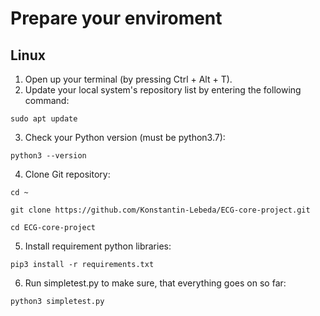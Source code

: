 # Prepare your enviroment
## Linux
1. Open up your terminal (by pressing Ctrl + Alt + T).
2. Update your local system's repository list by entering the following command:

```shell
sudo apt update
```

3. Check your Python version (must be python3.7):

```shell
python3 --version
```

4. Clone Git repository:

```shell
cd ~
```
```shell
git clone https://github.com/Konstantin-Lebeda/ECG-core-project.git
```
```shell
cd ECG-core-project
```

5. Install requirement python libraries:

```shell
pip3 install -r requirements.txt
```

6. Run simpletest.py to make sure, that everything goes on so far:

```shell
python3 simpletest.py
```
